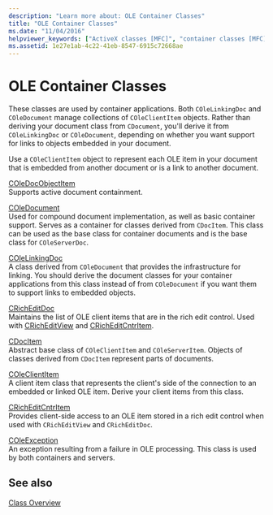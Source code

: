 ```yaml
---
description: "Learn more about: OLE Container Classes"
title: "OLE Container Classes"
ms.date: "11/04/2016"
helpviewer_keywords: ["ActiveX classes [MFC]", "container classes [MFC]", "OLE classes [MFC]", "visual editing [MFC], classes", "OLE [MFC], classes", "containers [MFC], OLE container applications"]
ms.assetid: 1e27e1ab-4c22-41eb-8547-6915c72668ae
---
```

# OLE Container Classes

These classes are used by container applications. Both `COleLinkingDoc` and `COleDocument` manage collections of `COleClientItem` objects. Rather than deriving your document class from `CDocument`, you'll derive it from `COleLinkingDoc` or `COleDocument`, depending on whether you want support for links to objects embedded in your document.

Use a `COleClientItem` object to represent each OLE item in your document that is embedded from another document or is a link to another document.

[COleDocObjectItem](reference/coledocobjectitem-class.md)<br/>
Supports active document containment.

[COleDocument](reference/coledocument-class.md)<br/>
Used for compound document implementation, as well as basic container support. Serves as a container for classes derived from `CDocItem`. This class can be used as the base class for container documents and is the base class for `COleServerDoc`.

[COleLinkingDoc](reference/colelinkingdoc-class.md)<br/>
A class derived from `COleDocument` that provides the infrastructure for linking. You should derive the document classes for your container applications from this class instead of from `COleDocument` if you want them to support links to embedded objects.

[CRichEditDoc](reference/cricheditdoc-class.md)<br/>
Maintains the list of OLE client items that are in the rich edit control. Used with [CRichEditView](reference/cricheditview-class.md) and [CRichEditCntrItem](reference/cricheditcntritem-class.md).

[CDocItem](reference/cdocitem-class.md)<br/>
Abstract base class of `COleClientItem` and `COleServerItem`. Objects of classes derived from `CDocItem` represent parts of documents.

[COleClientItem](reference/coleclientitem-class.md)<br/>
A client item class that represents the client's side of the connection to an embedded or linked OLE item. Derive your client items from this class.

[CRichEditCntrItem](reference/cricheditcntritem-class.md)<br/>
Provides client-side access to an OLE item stored in a rich edit control when used with `CRichEditView` and `CRichEditDoc`.

[COleException](reference/coleexception-class.md)<br/>
An exception resulting from a failure in OLE processing. This class is used by both containers and servers.

## See also

[Class Overview](class-library-overview.md)
